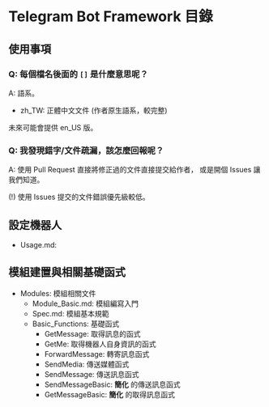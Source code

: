 # Telegram Bot Framework 目錄
## 使用事項
### Q: 每個檔名後面的 `[]` 是什麼意思呢？
A: 語系。

- zh_TW: 正體中文文件 (作者原生語系，較完整)

未來可能會提供 en_US 版。

### Q: 我發現錯字/文件疏漏，該怎麼回報呢？
A: 使用 Pull Request 直接將修正過的文件直接提交給作者，
   或是開個 Issues 讓我們知道。

(!) 使用 Issues 提交的文件錯誤優先級較低。

## 設定機器人
- Usage.md:

## 模組建置與相關基礎函式
- Modules: 模組相關文件
  - Module_Basic.md: 模組編寫入門
  - Spec.md: 模組基本規範
  - Basic_Functions: 基礎函式
    - GetMessage: 取得訊息的函式
    - GetMe: 取得機器人自身資訊的函式
    - ForwardMessage: 轉寄訊息函式
    - SendMedia: 傳送媒體函式
    - SendMessage: 傳送訊息函式
    - SendMessageBasic: **簡化** 的傳送訊息函式
    - GetMessageBasic:  **簡化** 的取得訊息函式
